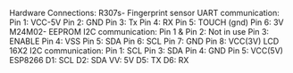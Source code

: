 Hardware Connections:
  R307s- Fingerprint sensor 
          UART communication:
             Pin 1: VCC-5V
             Pin 2: GND
             Pin 3: Tx 
             Pin 4: RX
             Pin 5: TOUCH (gnd)
             Pin 6: 3V
  M24M02- EEPROM
          I2C communication:
            Pin 1 & Pin 2: Not in use
            Pin 3: ENABLE
            Pin 4: VSS
            Pin 5: SDA
            Pin 6: SCL
            Pin 7: GND
            Pin 8: VCC(3V)
LCD 16X2 
         I2C communication:
            Pin 1: SCL
            Pin 3: SDA
            Pin 4: GND
            Pin 5: VCC(5V)
ESP8266 
        D1: SCL
        D2: SDA
        VV: 5V
        D5: TX
        D6: RX
        
